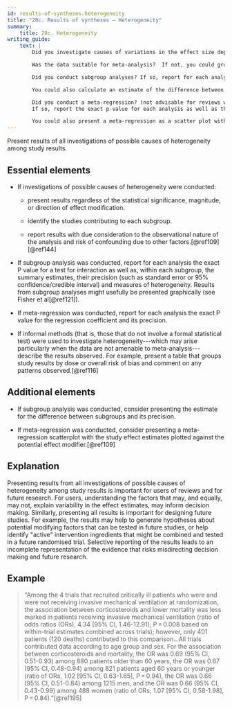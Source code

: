 ```yaml
---
id: results-of-syntheses-heterogeneity
title: "20c. Results of syntheses – Heterogeneity"
summary:
    title: 20c. Heterogeneity
writing_guide:
    text: |
        Did you investigate causes of variations in the effect size depending on the characteristics of the population (e.g. aged over or under 60) or the intervention (e.g. invasive or non-invasive ventilation), or the quality of the study (e.g. high or low risk of bias)?  

        Was the data suitable for meta-analysis?  If not, you could group the studies a table grouped by dose, or by risk of bias, and describe any observed patterns. Also acknowledge the limitations of the observational nature of your analysis.

        Did you conduct subgroup analyses? If so, report for each analysis the exact p-value for interaction test, as well as, within each subgroup, the summary estimates, their precision (e.g. standard error or 95% confidence/credible interval) and measures of heterogeneity.

        You could also calculate an estimate of the difference between subgroups and its precision.

        Did you conduct a meta-regression? (not advisable for reviews with a small number of studies)
        If so, report the exact p-value for each analysis as well as the regression coefficient and its precision.

        You could also present a meta-regression as a scatter plot with the study effect estimates plotted against the potential effect modifier.
---
```


Present results of all investigations of possible causes of heterogeneity among study results.

## Essential elements

-   If investigations of possible causes of heterogeneity were
    conducted:

    -   present results regardless of the statistical significance,
        magnitude, or direction of effect modification.

    -   identify the studies contributing to each subgroup.

    -   report results with due consideration to the observational
        nature of the analysis and risk of confounding due to other
        factors.[@ref109] [@ref144]

-   If subgroup analysis was conducted, report for each analysis the
    exact P value for a test for interaction as well as, within each
    subgroup, the summary estimates, their precision (such as standard
    error or 95% confidence/credible interval) and measures of
    heterogeneity. Results from subgroup analyses might usefully be
    presented graphically (see Fisher et al[@ref121]).

-   If meta-regression was conducted, report for each analysis the exact
    P value for the regression coefficient and its precision.

-   If informal methods (that is, those that do not involve a formal
    statistical test) were used to investigate heterogeneity---which may
    arise particularly when the data are not amenable to
    meta-analysis---describe the results observed. For example, present
    a table that groups study results by dose or overall risk of bias
    and comment on any patterns observed.[@ref116]

## Additional elements

-   If subgroup analysis was conducted, consider presenting the estimate
    for the difference between subgroups and its precision.

-   If meta-regression was conducted, consider presenting a
    meta-regression scatterplot with the study effect estimates plotted
    against the potential effect modifier.[@ref109]

## Explanation

Presenting results from all investigations of
possible causes of heterogeneity among study results is important for
users of reviews and for future research. For users, understanding the
factors that may, and equally, may not, explain variability in the
effect estimates, may inform decision making. Similarly, presenting all
results is important for designing future studies. For example, the
results may help to generate hypotheses about potential modifying
factors that can be tested in future studies, or help identify "active"
intervention ingredients that might be combined and tested in a future
randomised trial. Selective reporting of the results leads to an
incomplete representation of the evidence that risks misdirecting
decision making and future research.

## Example

> "Among the 4 trials that recruited critically ill patients who were and
were not receiving invasive mechanical ventilation at randomization, the
association between corticosteroids and lower mortality was less marked
in patients receiving invasive mechanical ventilation (ratio of odds
ratios (ORs), 4.34 \[95% CI, 1.46-12.91\]; P = 0.008 based on
within-trial estimates combined across trials); however, only 401
patients (120 deaths) contributed to this comparison...All trials
contributed data according to age group and sex. For the association
between corticosteroids and mortality, the OR was 0.69 (95% CI,
0.51-0.93) among 880 patients older than 60 years, the OR was 0.67 (95%
CI, 0.48-0.94) among 821 patients aged 60 years or younger (ratio of
ORs, 1.02 \[95% CI, 0.63-1.65\], P = 0.94), the OR was 0.66 (95% CI,
0.51-0.84) among 1215 men, and the OR was 0.66 (95% CI, 0.43-0.99) among
488 women (ratio of ORs, 1.07 \[95% CI, 0.58-1.98\],
P = 0.84)."[@ref195]

